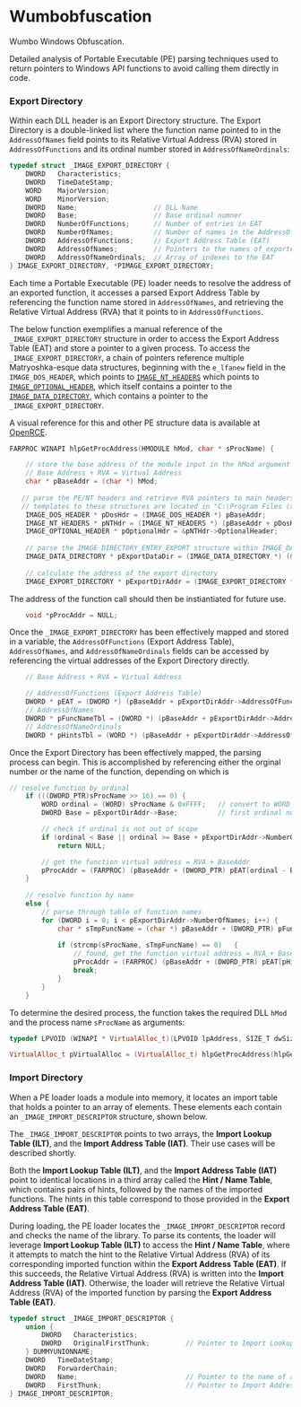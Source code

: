 # Wumbobfuscation
Wumbo Windows Obfuscation.

Detailed analysis of Portable Executable (PE) parsing techniques used to return pointers to Windows API functions to avoid calling them directly in code.

### Export Directory
Within each DLL header is an Export Directory structure. The Export Directory is a double-linked list where the function name pointed to in the `AddressOfNames` field points to its Relative Virtual Address (RVA) stored in `AddressOfFunctions` and its ordinal number stored in `AddressOfNameOrdinals`:

```c++
typedef struct _IMAGE_EXPORT_DIRECTORY {
    DWORD   Characteristics;
    DWORD   TimeDateStamp;
    WORD    MajorVersion;
    WORD    MinorVersion;
    DWORD   Name;                   // DLL Name
    DWORD   Base;                   // Base ordinal numner
    DWORD   NumberOfFunctions;      // Number of entries in EAT
    DWORD   NumberOfNames;          // Number of names in the AddressOfNames and AddressOfNameOrdinals arrays
    DWORD   AddressOfFunctions;     // Export Address Table (EAT)
    DWORD   AddressOfNames;         // Pointers to the names of exported functions
    DWORD   AddressOfNameOrdinals;  // Array of indexes to the EAT
} IMAGE_EXPORT_DIRECTORY, *PIMAGE_EXPORT_DIRECTORY;
```

Each time a Portable Executable (PE) loader needs to resolve the address of an exported function, it accesses a parsed Export Address Table by referencing the function name stored in `AddressOfNames`, and retrieving the Relative Virtual Address (RVA) that it points to in `AddressOfFunctions`.

The below function exemplifies a manual reference of the `_IMAGE_EXPORT_DIRECTORY` structure in order to access the Export Address Table (EAT) and store a pointer to a given process. To access the `_IMAGE_EXPORT_DIRECTORY`, a chain of pointers reference multiple Matryoshka-esque data structures, beginning with the `e_lfanew` field in the `IMAGE_DOS_HEADER`, which points to [`IMAGE_NT_HEADERS`](https://docs.microsoft.com/en-us/windows/win32/api/winnt/ns-winnt-image_nt_headers64) which points to [`IMAGE_OPTIONAL_HEADER`](https://docs.microsoft.com/en-us/windows/win32/api/winnt/ns-winnt-image_optional_header32), which itself contains a pointer to the [`IMAGE_DATA_DIRECTORY`](https://docs.microsoft.com/en-us/windows/win32/api/winnt/ns-winnt-image_data_directory), which contains a pointer to the `_IMAGE_EXPORT_DIRECTORY`.

A visual reference for this and other PE structure data is available at [OpenRCE](http://www.openrce.org/reference_library/files/reference/PE%20Format.pdf).

```c++
FARPROC WINAPI hlpGetProcAddress(HMODULE hMod, char * sProcName) {

    // store the base address of the module input in the hMod argument
    // Base Address + RVA = Virtual Address
    char * pBaseAddr = (char *) hMod;
    
   // parse the PE/NT headers and retrieve RVA pointers to main headers/structures
   // templates to these structures are located in "C:\Program Files (x86)\Windows Kits\10\Include\10\um\winnit.h" 
    IMAGE_DOS_HEADER * pDosHdr = (IMAGE_DOS_HEADER *) pBaseAddr;
    IMAGE_NT_HEADERS * pNTHdr = (IMAGE_NT_HEADERS *) (pBaseAddr + pDosHdr->e_lfanew);
    IMAGE_OPTIONAL_HEADER * pOptionalHdr = &pNTHdr->OptionalHeader;
        
    // parse the IMAGE_DIRECTORY_ENTRY_EXPORT structure within IMAGE_DATA_DIRECTORY to locate the start of the export directory
    IMAGE_DATA_DIRECTORY * pExportDataDir = (IMAGE_DATA_DIRECTORY *) (&pOptionalHdr->DataDirectory[IMAGE_DIRECTORY_ENTRY_EXPORT]);
    
    // calculate the address of the export directory
    IMAGE_EXPORT_DIRECTORY * pExportDirAddr = (IMAGE_EXPORT_DIRECTORY *) (pBaseAddr + pExportDataDir->VirtualAddress);
```

The address of the function call should then be instiantiated for future use.

```c++
	void *pProcAddr = NULL;
```

Once the `_IMAGE_EXPORT_DIRECTORY` has been effectively mapped and stored in a variable, the `AddressOfFunctions` (Export Address Table), `AddressOfNames`, and `AddressOfNameOrdinals` fields can be accessed by referencing the virtual addresses of the Export Directory directly.

```c++
    // Base Address + RVA = Virtual Address

    // AddressOfFunctions (Export Address Table)
    DWORD * pEAT = (DWORD *) (pBaseAddr + pExportDirAddr->AddressOfFunctions);
    // AddressOfNames
    DWORD * pFuncNameTbl = (DWORD *) (pBaseAddr + pExportDirAddr->AddressOfNames);
    // AddressOfNameOrdinals
    DWORD * pHintsTbl = (WORD *) (pBaseAddr + pExportDirAddr->AddressOfNameOrdinals);
```

Once the Export Directory has been effectively mapped, the parsing process can begin. This is accomplished by referencing either the orginal number or the name of the function, depending on which is

```c++
// resolve function by ordinal
	if (((DWORD_PTR)sProcName >> 16) == 0) {
		WORD ordinal = (WORD) sProcName & 0xFFFF;   // convert to WORD
		DWORD Base = pExportDirAddr->Base;          // first ordinal number

		// check if ordinal is not out of scope
		if (ordinal < Base || ordinal >= Base + pExportDirAddr->NumberOfFunctions)
			return NULL;

		// get the function virtual address = RVA + BaseAddr
		pProcAddr = (FARPROC) (pBaseAddr + (DWORD_PTR) pEAT[ordinal - Base]);
	}
    
	// resolve function by name
	else {
		// parse through table of function names
		for (DWORD i = 0; i < pExportDirAddr->NumberOfNames; i++) {
			char * sTmpFuncName = (char *) pBaseAddr + (DWORD_PTR) pFuncNameTbl[i];
	
			if (strcmp(sProcName, sTmpFuncName) == 0)	{
				// found, get the function virtual address = RVA + BaseAddr
				pProcAddr = (FARPROC) (pBaseAddr + (DWORD_PTR) pEAT[pHintsTbl[i]]);
				break;
			}
		}
	}
```

To determine the desired process, the function takes the required DLL `hMod` and the process name `sProcName` as arguments:

```c++
typedef LPVOID (WINAPI * VirtualAlloc_t)(LPVOID lpAddress, SIZE_T dwSize, DWORD  flAllocationType, DWORD  flProtect);

VirtualAlloc_t pVirtualAlloc = (VirtualAlloc_t) hlpGetProcAddress(hlpGetModuleHandle(L"KERNEL32.DLL"), "VirtualAlloc");
```

### Import Directory
When a PE loader loads a module into memory, it locates an import table that holds a pointer to an array of elements. These elements each contain an `_IMAGE_IMPORT_DESCRIPTOR` structure, shown below.

The `_IMAGE_IMPORT_DESCRIPTOR` points to two arrays, the **Import Lookup Table (ILT)**, and the **Import Address Table (IAT)**. Their use cases will be described shortly.

Both the **Import Lookup Table (ILT)**, and the **Import Address Table (IAT)** point to identical locations in a third array called the **Hint / Name Table**, which contains pairs of hints, followed by the names of the imported functions. The hints in this table correspond to those provided in the **Export Address Table (EAT)**.

During loading, the PE loader locates the `_IMAGE_IMPORT_DESCRIPTOR` record and checks the name of the library. To parse its contents, the loader will leverage **Import Lookup Table (ILT)** to access the **Hint / Name Table**, where it attempts to match the hint to the Relative Virtual Address (RVA) of its corresponding imported function within the **Export Address Table (EAT)**. If this succeeds, the Relative Virtual Address (RVA) is written into the **Import Address Table (IAT)**. Otherwise, the loader will retrieve the Relative Virtual Address (RVA) of the imported function by parsing the **Export Address Table (EAT)**.

```c++
typedef struct _IMAGE_IMPORT_DESCRIPTOR {
    union {
        DWORD   Characteristics;
        DWORD   OriginalFirstThunk;         // Pointer to Import Lookup Table (ILT)
    } DUMMYUNIONNAME;
    DWORD   TimeDateStamp;                 
    DWORD   ForwarderChain;                
    DWORD   Name;                           // Poimter to the name of an imported DLL
    DWORD   FirstThunk;                     // Pointer to Import Address Table (IAT)
} IMAGE_IMPORT_DESCRIPTOR;
```


